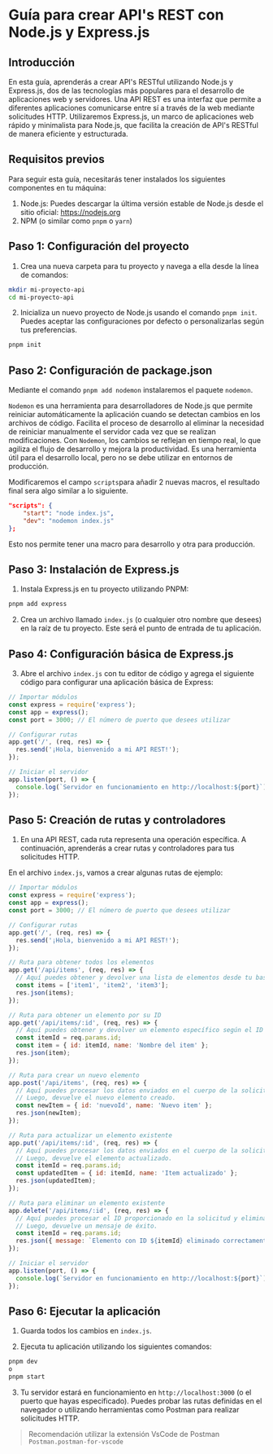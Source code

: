 # Guía para crear API's REST con Node.js y Express.js

## Introducción

En esta guía, aprenderás a crear API's RESTful utilizando Node.js y Express.js, dos de las tecnologías más populares para el desarrollo de aplicaciones web y servidores. Una API REST es una interfaz que permite a diferentes aplicaciones comunicarse entre sí a través de la web mediante solicitudes HTTP. Utilizaremos Express.js, un marco de aplicaciones web rápido y minimalista para Node.js, que facilita la creación de API's RESTful de manera eficiente y estructurada.

## Requisitos previos

Para seguir esta guía, necesitarás tener instalados los siguientes componentes en tu máquina:

1. Node.js: Puedes descargar la última versión estable de Node.js desde el sitio oficial: https://nodejs.org
2. NPM (o similar como `pnpm` o `yarn`)

## Paso 1: Configuración del proyecto

1. Crea una nueva carpeta para tu proyecto y navega a ella desde la línea de comandos:

```bash
mkdir mi-proyecto-api
cd mi-proyecto-api
```

2. Inicializa un nuevo proyecto de Node.js usando el comando `pnpm init`. Puedes aceptar las configuraciones por defecto o personalizarlas según tus preferencias.

```bash
pnpm init
```

## Paso 2: Configuración de package.json

Mediante el comando `pnpm add nodemon` instalaremos el paquete `nodemon`.

``Nodemon`` es una herramienta para desarrolladores de Node.js que permite reiniciar automáticamente la aplicación cuando se detectan cambios en los archivos de código. Facilita el proceso de desarrollo al eliminar la necesidad de reiniciar manualmente el servidor cada vez que se realizan modificaciones. Con ``Nodemon``, los cambios se reflejan en tiempo real, lo que agiliza el flujo de desarrollo y mejora la productividad. Es una herramienta útil para el desarrollo local, pero no se debe utilizar en entornos de producción.

Modificaremos el campo `scripts`para añadir 2 nuevas macros, el resultado final sera algo similar a lo siguiente.

```json
"scripts": {
    "start": "node index.js",
    "dev": "nodemon index.js"
};
```

Esto nos permite tener una macro para desarrollo y otra para producción.

## Paso 3: Instalación de Express.js

1. Instala Express.js en tu proyecto utilizando PNPM:

```bash
pnpm add express
```

2. Crea un archivo llamado `index.js` (o cualquier otro nombre que desees) en la raíz de tu proyecto. Este será el punto de entrada de tu aplicación.

## Paso 4: Configuración básica de Express.js

3. Abre el archivo `index.js` con tu editor de código y agrega el siguiente código para configurar una aplicación básica de Express:

```javascript
// Importar módulos
const express = require('express');
const app = express();
const port = 3000; // El número de puerto que desees utilizar

// Configurar rutas
app.get('/', (req, res) => {
  res.send('¡Hola, bienvenido a mi API REST!');
});

// Iniciar el servidor
app.listen(port, () => {
  console.log(`Servidor en funcionamiento en http://localhost:${port}`);
});
```

## Paso 5: Creación de rutas y controladores

1. En una API REST, cada ruta representa una operación específica. A continuación, aprenderás a crear rutas y controladores para tus solicitudes HTTP.

En el archivo `index.js`, vamos a crear algunas rutas de ejemplo:

```javascript
// Importar módulos
const express = require('express');
const app = express();
const port = 3000; // El número de puerto que desees utilizar

// Configurar rutas
app.get('/', (req, res) => {
  res.send('¡Hola, bienvenido a mi API REST!');
});

// Ruta para obtener todos los elementos
app.get('/api/items', (req, res) => {
  // Aquí puedes obtener y devolver una lista de elementos desde tu base de datos o cualquier otra fuente de datos.
  const items = ['item1', 'item2', 'item3'];
  res.json(items);
});

// Ruta para obtener un elemento por su ID
app.get('/api/items/:id', (req, res) => {
  // Aquí puedes obtener y devolver un elemento específico según el ID proporcionado.
  const itemId = req.params.id;
  const item = { id: itemId, name: 'Nombre del item' };
  res.json(item);
});

// Ruta para crear un nuevo elemento
app.post('/api/items', (req, res) => {
  // Aquí puedes procesar los datos enviados en el cuerpo de la solicitud (req.body) para crear un nuevo elemento.
  // Luego, devuelve el nuevo elemento creado.
  const newItem = { id: 'nuevoId', name: 'Nuevo item' };
  res.json(newItem);
});

// Ruta para actualizar un elemento existente
app.put('/api/items/:id', (req, res) => {
  // Aquí puedes procesar los datos enviados en el cuerpo de la solicitud (req.body) para actualizar el elemento según su ID.
  // Luego, devuelve el elemento actualizado.
  const itemId = req.params.id;
  const updatedItem = { id: itemId, name: 'Item actualizado' };
  res.json(updatedItem);
});

// Ruta para eliminar un elemento existente
app.delete('/api/items/:id', (req, res) => {
  // Aquí puedes procesar el ID proporcionado en la solicitud y eliminar el elemento correspondiente de tu base de datos u otra fuente de datos.
  // Luego, devuelve un mensaje de éxito.
  const itemId = req.params.id;
  res.json({ message: `Elemento con ID ${itemId} eliminado correctamente` });
});

// Iniciar el servidor
app.listen(port, () => {
  console.log(`Servidor en funcionamiento en http://localhost:${port}`);
});
```

## Paso 6: Ejecutar la aplicación

1. Guarda todos los cambios en `index.js`.

2. Ejecuta tu aplicación utilizando los siguientes comandos:

```bash
pnpm dev
o
pnpm start
```

3. Tu servidor estará en funcionamiento en `http://localhost:3000` (o el puerto que hayas especificado). Puedes probar las rutas definidas en el navegador o utilizando herramientas como Postman para realizar solicitudes HTTP.

> Recomendación utilizar la extensión VsCode de Postman `Postman.postman-for-vscode`
